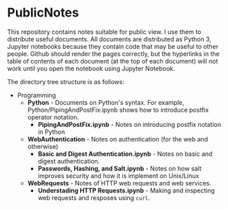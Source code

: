 # PublicNotes
This repository contains notes suitable for public view.  I use them
to distribute useful documents.  All documents are distributed as
Python 3, Jupyter notebooks because they contain code that may be
useful to other people.  Github should render the pages correctly, but
the hyperlinks in the table of contents of each document (at the top
of each document) will not work until you open the notebook using
Jupyter Notebook.

The directory tree structure is as follows:
  * Programming
      * **Python** - Documents on Python's syntax.  For example,
        Python/PipingAndPostFix.ipynb shows how to introduce postfix
        operator notation.
		* **PipingAndPostFix.ipynb** - Notes on introducing postfix
          notation in Python
      * **WebAuthentication** - Notes on authentication (for the web
        and otherwise)
		* **Basic and Digest Authentication.ipynb** - Notes on basic and
          digest authentication.
	    * **Passwords, Hashing, and Salt.ipynb** - Notes on how salt
          improves security and how it is implement on Unix/Linux
      * **WebRequests** - Notes of HTTP web requests and web services.
		* **Understading HTTP Requests.ipynb** - Making and inspecting web
          requests and resposes using `curl`.
